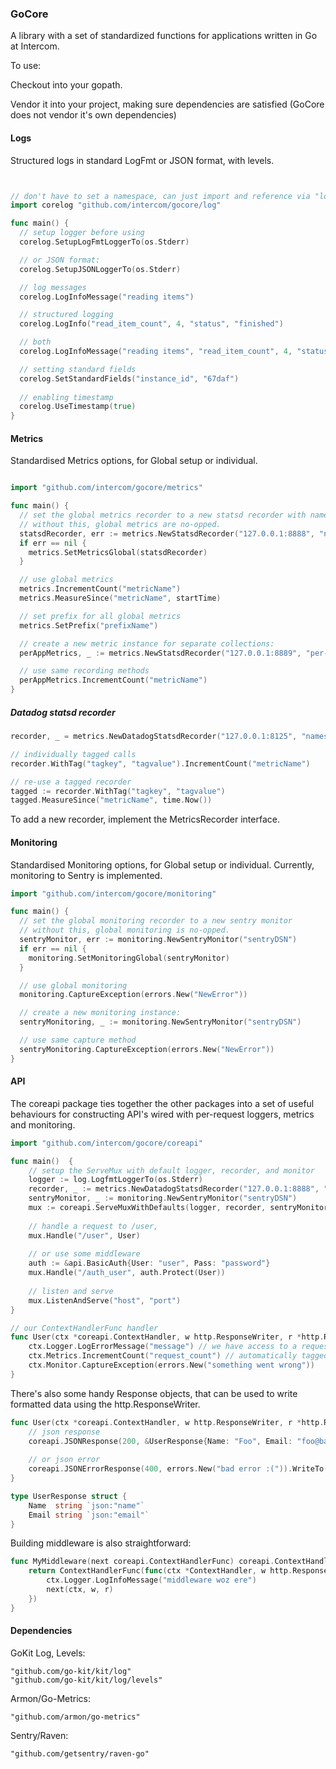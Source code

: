 ### GoCore

A library with a set of standardized functions for applications written in Go at Intercom.

To use:

Checkout into your gopath.

Vendor it into your project, making sure dependencies are satisfied (GoCore does not vendor it's own dependencies)

#### Logs

Structured logs in standard LogFmt or JSON format, with levels.

```go


// don't have to set a namespace, can just import and reference via "log" if you don't need the default logger too.
import corelog "github.com/intercom/gocore/log"

func main() {
  // setup logger before using
  corelog.SetupLogFmtLoggerTo(os.Stderr)

  // or JSON format:
  corelog.SetupJSONLoggerTo(os.Stderr)

  // log messages
  corelog.LogInfoMessage("reading items")

  // structured logging
  corelog.LogInfo("read_item_count", 4, "status", "finished")

  // both
  corelog.LogInfoMessage("reading items", "read_item_count", 4, "status", "finished")

  // setting standard fields
  corelog.SetStandardFields("instance_id", "67daf")
  
  // enabling timestamp
  corelog.UseTimestamp(true)
}
```

#### Metrics

Standardised Metrics options, for Global setup or individual.

```go

import "github.com/intercom/gocore/metrics"

func main() {
  // set the global metrics recorder to a new statsd recorder with namespace
  // without this, global metrics are no-opped.
  statsdRecorder, err := metrics.NewStatsdRecorder("127.0.0.1:8888", "namespace")
  if err == nil {
    metrics.SetMetricsGlobal(statsdRecorder)
  }

  // use global metrics
  metrics.IncrementCount("metricName")
  metrics.MeasureSince("metricName", startTime)

  // set prefix for all global metrics
  metrics.SetPrefix("prefixName")

  // create a new metric instance for separate collections:
  perAppMetrics, _ := metrics.NewStatsdRecorder("127.0.0.1:8889", "per-app-namespace")

  // use same recording methods
  perAppMetrics.IncrementCount("metricName")
}
```

##### Datadog statsd recorder

```go
recorder, _ = metrics.NewDatadogStatsdRecorder("127.0.0.1:8125", "namespace", "hostname")

// individually tagged calls
recorder.WithTag("tagkey", "tagvalue").IncrementCount("metricName")

// re-use a tagged recorder
tagged := recorder.WithTag("tagkey", "tagvalue")
tagged.MeasureSince("metricName", time.Now())
```

To add a new recorder, implement the MetricsRecorder interface.

#### Monitoring

Standardised Monitoring options, for Global setup or individual. Currently, monitoring to Sentry is implemented.

```go
import "github.com/intercom/gocore/monitoring"

func main() {
  // set the global monitoring recorder to a new sentry monitor
  // without this, global monitoring is no-opped.
  sentryMonitor, err := monitoring.NewSentryMonitor("sentryDSN")
  if err == nil {
    monitoring.SetMonitoringGlobal(sentryMonitor)
  }

  // use global monitoring
  monitoring.CaptureException(errors.New("NewError"))

  // create a new monitoring instance:
  sentryMonitoring, _ := monitoring.NewSentryMonitor("sentryDSN")

  // use same capture method
  sentryMonitoring.CaptureException(errors.New("NewError"))
}
```

#### API

The coreapi package ties together the other packages into a set of useful behaviours for constructing API's wired with per-request loggers, metrics and monitoring.


```go
import "github.com/intercom/gocore/coreapi"

func main()  {
	// setup the ServeMux with default logger, recorder, and monitor
	logger := log.LogfmtLoggerTo(os.Stderr)
	recorder, _ := metrics.NewDatadogStatsdRecorder("127.0.0.1:8888", "myservice", "hostname")
	sentryMonitor, _ := monitoring.NewSentryMonitor("sentryDSN")
	mux := coreapi.ServeMuxWithDefaults(logger, recorder, sentryMonitor)
	
	// handle a request to /user, 
	mux.Handle("/user", User)
	
	// or use some middleware
	auth := &api.BasicAuth{User: "user", Pass: "password"}
	mux.Handle("/auth_user", auth.Protect(User))
	
	// listen and serve
	mux.ListenAndServe("host", "port")
}

// our ContextHandlerFunc handler
func User(ctx *coreapi.ContextHandler, w http.ResponseWriter, r *http.Request) {
	ctx.Logger.LogErrorMessage("message") // we have access to a request-scoped logger, which has the path and request id already set
	ctx.Metrics.IncrementCount("request_count") // automatically tagged with this url.
	ctx.Monitor.CaptureException(errors.New("something went wrong"))
}

```

There's also some handy Response objects, that can be used to write formatted data using the http.ResponseWriter.

```go
func User(ctx *coreapi.ContextHandler, w http.ResponseWriter, r *http.Request) {
	// json response
	coreapi.JSONResponse(200, &UserResponse{Name: "Foo", Email: "foo@bar.com"}).WriteTo(w)
	
	// or json error
	coreapi.JSONErrorResponse(400, errors.New("bad error :(")).WriteTo(w)
}

type UserResponse struct {
	Name  string `json:"name"`
	Email string `json:"email"`
}
``` 

Building middleware is also straightforward:

```go
func MyMiddleware(next coreapi.ContextHandlerFunc) coreapi.ContextHandlerFunc {
	return ContextHandlerFunc(func(ctx *ContextHandler, w http.ResponseWriter, r *http.Request) {
		ctx.Logger.LogInfoMessage("middleware woz ere")
		next(ctx, w, r)
	})
}
```


#### Dependencies

GoKit Log, Levels:

```
"github.com/go-kit/kit/log"
"github.com/go-kit/kit/log/levels"
```

Armon/Go-Metrics:

```
"github.com/armon/go-metrics"
```

Sentry/Raven:

```
"github.com/getsentry/raven-go"
```
